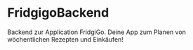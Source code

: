 # FridgigoBackend

Backend zur Application FridgiGo. Deine App zum Planen von wöchentlichen Rezepten und Einkäufen!
